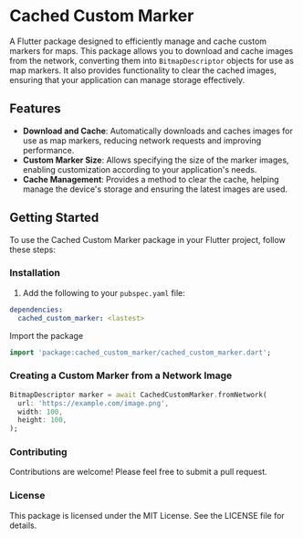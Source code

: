 # Cached Custom Marker

A Flutter package designed to efficiently manage and cache custom markers for maps. This package allows you to download and cache images from the network, converting them into `BitmapDescriptor` objects for use as map markers. It also provides functionality to clear the cached images, ensuring that your application can manage storage effectively.

## Features

- **Download and Cache**: Automatically downloads and caches images for use as map markers, reducing network requests and improving performance.
- **Custom Marker Size**: Allows specifying the size of the marker images, enabling customization according to your application's needs.
- **Cache Management**: Provides a method to clear the cache, helping manage the device's storage and ensuring the latest images are used.

## Getting Started

To use the Cached Custom Marker package in your Flutter project, follow these steps:

### Installation
1. Add the following to your `pubspec.yaml` file:
```yaml
dependencies:
  cached_custom_marker: <lastest>
```

Import the package
```dart
import 'package:cached_custom_marker/cached_custom_marker.dart';
```

### Creating a Custom Marker from a Network Image
```dart
BitmapDescriptor marker = await CachedCustomMarker.fromNetwork(
  url: 'https://example.com/image.png',
  width: 100,
  height: 100,
);
```

### Contributing
Contributions are welcome! Please feel free to submit a pull request.

### License
This package is licensed under the MIT License. See the LICENSE file for details.
